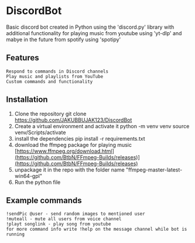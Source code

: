 # DiscordBot
Basic discord bot created in Python using the 'discord.py' library with additional functionality for playing music from youtube using 'yt-dlp' and mabye in the future from spotify using 'spotipy'

## Features
    Respond to commands in Discord channels
    Play music and playlists from YouTube
    Custom commands and functionality

## Installation
1. Clone the repository
    git clone https://github.com/JAKUBBUJAK123/DiscordBot
2. Create a virtual environment and activate it
    python -m venv venv
    source venv/Scripts/activate
3. install the dependencies
   pip install -r requirements.txt
4. download the ffmpeg package for playing music [https://www.ffmpeg.org/download.html](https://github.com/BtbN/FFmpeg-Builds/releases)](https://github.com/BtbN/FFmpeg-Builds/releases)
5. unpackage it in the repo with the folder name "ffmpeg-master-latest-win64-gpl"
6. Run the python file

## Example commands
    !sendPic @user - send random images to mentioned user
    !muteall - mute all users from voice channel
    !playt songlink - play song from youtube
    for more command info write !help on the message channel while bot is running 
    
